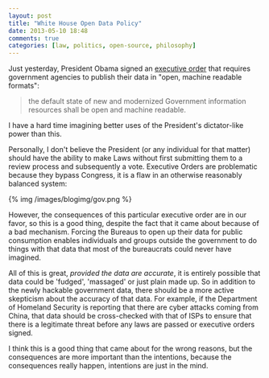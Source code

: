 ```yaml
---
layout: post
title: "White House Open Data Policy"
date: 2013-05-10 18:48
comments: true
categories: [law, politics, open-source, philosophy]
---
```


Just yesterday, President Obama signed an [executive order](http://www.whitehouse.gov/the-press-office/2013/05/09/executive-order-making-open-and-machine-readable-new-default-government-) that requires government agencies to publish their data in "open, machine readable formats":

> the default state of new and modernized Government information resources shall be open and machine readable. 

I have a hard time imagining better uses of the President's dictator-like power than this.

Personally, I don't believe the President (or any individual for that matter) should have the ability to make Laws without first submitting them to a review process and subsequently a vote. Executive Orders are problematic because they bypass Congress, it is a flaw in an otherwise reasonably balanced system: 

{% img /images/blogimg/gov.png %}

However, the consequences of this particular executive order are in our favor, so this is a good thing, despite the fact that it came about because of a bad mechanism. Forcing the Bureaus to open up their data for public consumption enables individuals and groups outside the government to do things with that data that most of the bureaucrats could never have imagined.

All of this is great, _provided the data are accurate_, it is entirely possible that data could be 'fudged', 'massaged' or just plain made up. So in addition to the newly hackable government data, there should be a more active skepticism about the accuracy of that data. For example, if the Department of Homeland Security is reporting that there are cyber attacks coming from China, that data should be cross-checked with that of ISPs to ensure that there is a legitimate threat before any laws are passed or executive orders signed.

I think this is a good thing that came about for the wrong reasons, but the consequences are more important than the intentions, because the consequences really happen, intentions are just in the mind.

